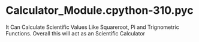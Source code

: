 # Calculator_Module.cpython-310.pyc
It Can Calculate Scientific Values Like Squareroot, Pi and Trignometric Functions. Overall this will act as an Scientific Calculator
